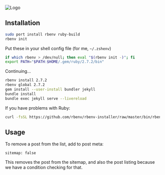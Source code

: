 ![Logo](https://raw.githubusercontent.com/psf/requests/master/assets/composed-logo-large.png)

## Installation

```sh
sudo port install rbenv ruby-build
rbenv init
```

Put these in your shell config file (for me, `~/.zshenv`)
```sh
if which rbenv > /dev/null; then eval "$(rbenv init -)"; fi
export PATH="$PATH:$HOME/.gem/ruby/2.7.2/bin"
```

Continuing...
```sh
rbenv install 2.7.2
rbenv global 2.7.2
gem install --user-install bundler jekyll
bundle install
bundle exec jekyll serve --livereload
```

If you have problems with Ruby:
```sh
curl -fsSL https://github.com/rbenv/rbenv-installer/raw/master/bin/rbenv-doctor | bash
```

## Usage

To remove a post from the list, add to post meta:
```
sitemap: false
```
This removes the post from the sitemap, and also the post listing because we
have a condition checking for that.
